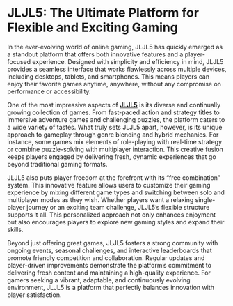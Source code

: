 # JLJL5: The Ultimate Platform for Flexible and Exciting Gaming

In the ever-evolving world of online gaming, JLJL5 has quickly emerged as a standout platform that offers both innovative features and a player-focused experience. Designed with simplicity and efficiency in mind, JLJL5 provides a seamless interface that works flawlessly across multiple devices, including desktops, tablets, and smartphones. This means players can enjoy their favorite games anytime, anywhere, without any compromise on performance or accessibility.

One of the most impressive aspects of **[JLJL5](https://jljl5.store)** is its diverse and continually growing collection of games. From fast-paced action and strategy titles to immersive adventure games and challenging puzzles, the platform caters to a wide variety of tastes. What truly sets JLJL5 apart, however, is its unique approach to gameplay through genre blending and hybrid mechanics. For instance, some games mix elements of role-playing with real-time strategy or combine puzzle-solving with multiplayer interaction. This creative fusion keeps players engaged by delivering fresh, dynamic experiences that go beyond traditional gaming formats.

JLJL5 also puts player freedom at the forefront with its “free combination” system. This innovative feature allows users to customize their gaming experience by mixing different game types and switching between solo and multiplayer modes as they wish. Whether players want a relaxing single-player journey or an exciting team challenge, JLJL5’s flexible structure supports it all. This personalized approach not only enhances enjoyment but also encourages players to explore new gaming styles and expand their skills.

Beyond just offering great games, JLJL5 fosters a strong community with ongoing events, seasonal challenges, and interactive leaderboards that promote friendly competition and collaboration. Regular updates and player-driven improvements demonstrate the platform’s commitment to delivering fresh content and maintaining a high-quality experience. For gamers seeking a vibrant, adaptable, and continuously evolving environment, JLJL5 is a platform that perfectly balances innovation with player satisfaction.